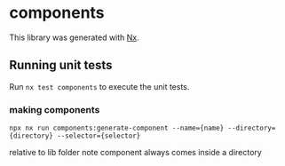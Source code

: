 # components

This library was generated with [Nx](https://nx.dev).

## Running unit tests

Run `nx test components` to execute the unit tests.

### making components

`npx nx run components:generate-component --name={name} --directory={directory} --selector={selector}`

relative to lib folder note component always comes inside a directory

